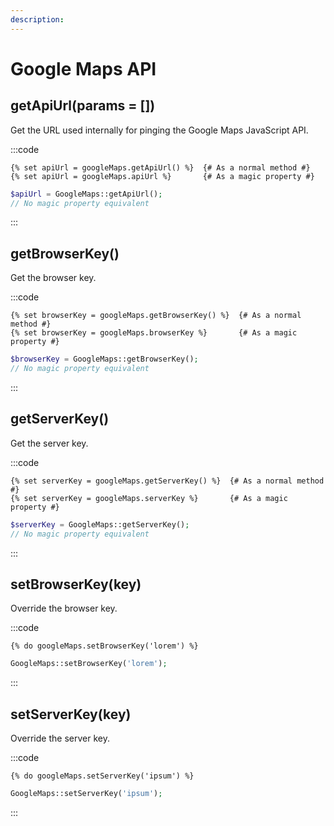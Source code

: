 ```yaml
---
description:
---
```


# Google Maps API

## getApiUrl(params = [])

Get the URL used internally for pinging the Google Maps JavaScript API.

:::code
```twig
{% set apiUrl = googleMaps.getApiUrl() %}  {# As a normal method #}
{% set apiUrl = googleMaps.apiUrl %}       {# As a magic property #}
```
```php
$apiUrl = GoogleMaps::getApiUrl();
// No magic property equivalent
```
:::

## getBrowserKey()

Get the browser key.

:::code
```twig
{% set browserKey = googleMaps.getBrowserKey() %}  {# As a normal method #}
{% set browserKey = googleMaps.browserKey %}       {# As a magic property #}
```
```php
$browserKey = GoogleMaps::getBrowserKey();
// No magic property equivalent
```
:::

## getServerKey()

Get the server key.

:::code
```twig
{% set serverKey = googleMaps.getServerKey() %}  {# As a normal method #}
{% set serverKey = googleMaps.serverKey %}       {# As a magic property #}
```
```php
$serverKey = GoogleMaps::getServerKey();
// No magic property equivalent
```
:::

## setBrowserKey(key)

Override the browser key.

:::code
```twig
{% do googleMaps.setBrowserKey('lorem') %}
```
```php
GoogleMaps::setBrowserKey('lorem');
```
:::

## setServerKey(key)

Override the server key.

:::code
```twig
{% do googleMaps.setServerKey('ipsum') %}
```
```php
GoogleMaps::setServerKey('ipsum');
```
:::

